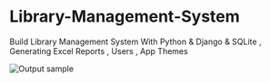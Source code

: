 # Library-Management-System
Build Library Management System With Python &amp; Django &amp; SQLite , Generating Excel Reports , Users , App Themes


![Output sample](https://www.youtube.com/watch?v=8dMXEhul5jc)
